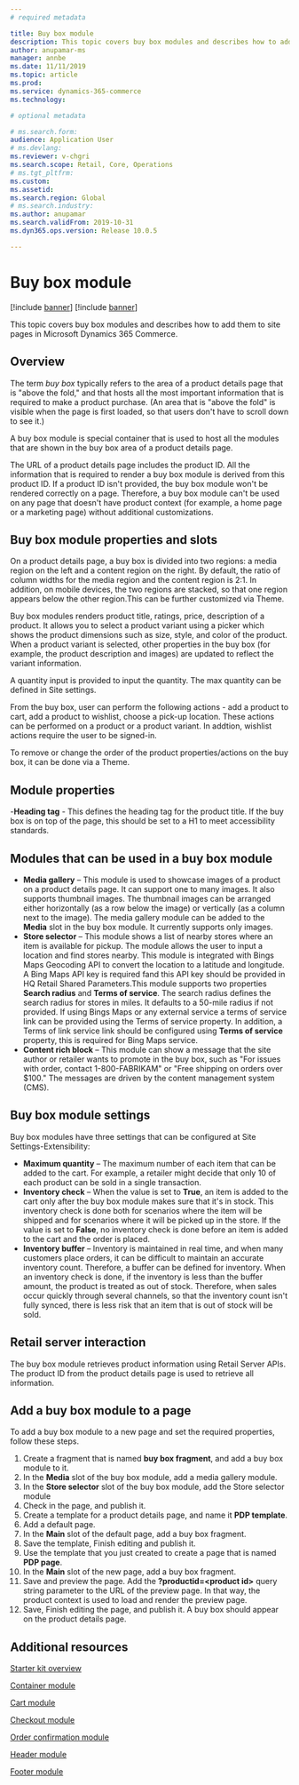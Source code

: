 ```yaml
---
# required metadata

title: Buy box module
description: This topic covers buy box modules and describes how to add them to site pages in Microsoft Dynamics 365 Commerce.
author: anupamar-ms
manager: annbe
ms.date: 11/11/2019
ms.topic: article
ms.prod: 
ms.service: dynamics-365-commerce
ms.technology: 

# optional metadata

# ms.search.form: 
audience: Application User
# ms.devlang: 
ms.reviewer: v-chgri
ms.search.scope: Retail, Core, Operations
# ms.tgt_pltfrm: 
ms.custom: 
ms.assetid: 
ms.search.region: Global
# ms.search.industry: 
ms.author: anupamar
ms.search.validFrom: 2019-10-31
ms.dyn365.ops.version: Release 10.0.5

---
```


# Buy box module

[!include [banner](includes/preview-banner.md)]
[!include [banner](includes/banner.md)]

This topic covers buy box modules and describes how to add them to site pages in Microsoft Dynamics 365 Commerce.

## Overview

The term *buy box* typically refers to the area of a product details page that is "above the fold," and that hosts all the most important information that is required to make a product purchase. (An area that is "above the fold" is visible when the page is first loaded, so that users don't have to scroll down to see it.)

A buy box module is special container that is used to host all the modules that are shown in the buy box area of a product details page.

The URL of a product details page includes the product ID. All the information that is required to render a buy box module is derived from this product ID. If a product ID isn't provided, the buy box module won't be rendered correctly on a page. Therefore, a buy box module can't be used on any page that doesn't have product context (for example, a home page or a marketing page) without additional customizations.

## Buy box module properties and slots 

On a product details page, a buy box is divided into two regions: a media region on the left and a content region on the right. By default, the ratio of column widths for the media region and the content region is 2:1. In addition, on mobile devices, the two regions are stacked, so that one region appears below the other region.This can be further customized via Theme.

Buy box modules renders product title, ratings, price, description of a product. It allows you to select a product variant using a picker which shows the product dimensions such as  size, style, and color of the product. When a product variant is selected, other properties in the buy box (for example, the product description and images) are updated to reflect the variant information. 

A quantity input is provided to input the quantity. The max quantity can be defined in Site settings.
 
From the buy box, user can perform the following actions - add a product to cart, add a product to wishlist, choose a pick-up location. These actions can be performed on a product or a product variant. In addtion, wishlist actions require the user to be signed-in.

To remove or change the order of the product properties/actions on the buy box, it can be done via a Theme. 

## Module properties
-**Heading tag** - This defines the heading tag for the product title. If the buy box is on top of the page, this should be set to a H1 to meet accessibility standards. 


## Modules that can be used in a buy box module

- **Media gallery** – This module is used to showcase images of a product on a product details page. It can support one to many images. It also supports thumbnail images. The thumbnail images can be arranged either horizontally (as a row below the image) or vertically (as a column next to the image). The media gallery module can be added to the **Media** slot in the buy box module. It currently supports only images. 
- **Store selector** – This module shows a list of nearby stores where an item is available for pickup. The module allows the user to input a location and find stores nearby. This module is integrated with Bings Maps Geocoding API to convert the location to a latitude and longitude. A Bing Maps API key is required fand this API key should be provided in HQ Retail Shared Parameters.This module supports two properties **Search radius** and **Terms of service**.  The search radius defines the search radius for stores in miles. It defaults to a 50-mile radius if not provided. If using Bings Maps or any external service a terms of service link can be provided using the Terms of service property.  In addition, a Terms of link service link should be configured using **Terms of service** property, this is required for Bing Maps service. 
- **Content rich block** – This module can show a message that the site author or retailer wants to promote in the buy box, such as "For issues with order, contact 1-800-FABRIKAM" or "Free shipping on orders over $100." The messages are driven by the content management system (CMS).


## Buy box module settings

Buy box modules have three settings that can be configured at Site Settings-Extensibility:

- **Maximum quantity** – The maximum number of each item that can be added to the cart. For example, a retailer might decide that only 10 of each product can be sold in a single transaction.
- **Inventory check** – When the value is set to **True**, an item is added to the cart only after the buy box module makes sure that it's in stock. This inventory check is done both for scenarios where the item will be shipped and for scenarios where it will be picked up in the store. If the value is set to **False**, no inventory check is done before an item is added to the cart and the order is placed.
- **Inventory buffer** – Inventory is maintained in real time, and when many customers place orders, it can be difficult to maintain an accurate inventory count. Therefore, a buffer can be defined for inventory. When an inventory check is done, if the inventory is less than the buffer amount, the product is treated as out of stock. Therefore, when sales occur quickly through several channels, so that the inventory count isn't fully synced, there is less risk that an item that is out of stock will be sold.

## Retail server interaction

The buy box module retrieves product information using Retail Server APIs. The product ID from the product details page is used to retrieve all information.

## Add a buy box module to a page

To add a buy box module to a new page and set the required properties, follow these steps.

1. Create a fragment that is named **buy box fragment**, and add a buy box module to it.
2. In the **Media** slot of the buy box module, add a media gallery module.
3. In the **Store selector** slot of the buy box module, add the Store selector module
4. Check in the page, and publish it.
5. Create a template for a product details page, and name it **PDP template**.
6. Add a default page.
7. In the **Main** slot of the default page, add a buy box fragment.
8. Save the template, Finish editing and publish it.
9. Use the template that you just created to create a page that is named **PDP page**.
10. In the **Main** slot of the new page, add a buy box fragment.
11. Save and preview the page. Add the **?productid=&lt;product id&gt;** query string parameter to the URL of the preview page. In that way, the product context is used to load and render the preview page.
12. Save, Finish editing the page, and publish it. A buy box should appear on the product details page.

## Additional resources

[Starter kit overview](starter-kit-overview.md)

[Container module](add-container-module.md)

[Cart module](add-cart-module.md)

[Checkout module](add-checkout-module.md)

[Order confirmation module](order-confirmation-module.md)

[Header module](author-header-module.md)

[Footer module](author-footer-module.md)
